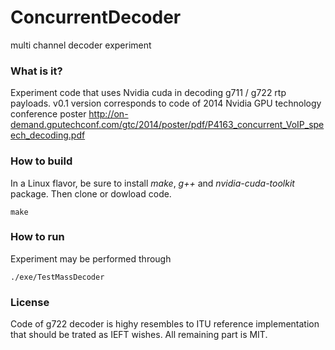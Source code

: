 # ConcurrentDecoder
multi channel decoder experiment

### What is it?
Experiment code that uses Nvidia cuda in decoding g711 / g722 rtp payloads. 
v0.1 version corresponds to code of 2014 Nvidia GPU technology conference poster
http://on-demand.gputechconf.com/gtc/2014/poster/pdf/P4163_concurrent_VoIP_speech_decoding.pdf 

### How to build
In a Linux flavor, be sure to install *make*, *g++* and *nvidia-cuda-toolkit* package. Then clone or dowload code.
```
make
```

### How to run
Experiment may be performed through
```
./exe/TestMassDecoder
```

### License
Code of g722 decoder is highy resembles to ITU reference implementation that should be trated as IEFT wishes.
All remaining part is MIT.

